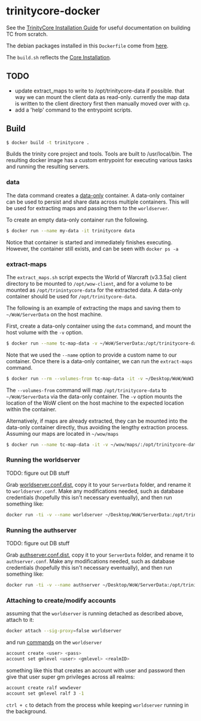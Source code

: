 # trinitycore-docker


See the [TrinityCore Installation Guide](http://collab.kpsn.org/display/tc/Installation+Guide) for useful
documentation on building TC from scratch.

The debian packages installed in this `Dockerfile` come from [here](http://collab.kpsn.org/display/tc/Requirements).

The `build.sh` reflects the [Core Installation](http://collab.kpsn.org/display/tc/Core+Installation).

## TODO

* update extract_maps to write to /opt/trinitycore-data if possible.
that way we can mount the client data as read-only. currently the map data is
written to the client directory first then manually moved over with `cp`.
* add a 'help' command to the entrypoint scripts.

## Build

```sh
$ docker build -t trinitycore .
```

Builds the trinity core project and tools. Tools are built to /usr/local/bin.
The resulting docker image has a custom entrypoint for executing various tasks
and running the resulting servers.

### data

The data command creates a [data-only][] container. A data-only container can
be used to persist and share data across multiple containers. This will be used
for extracting maps and passing them to the `worldserver`.

To create an empty data-only container run the following.

```sh
$ docker run --name my-data -it trinitycore data
```

Notice that container is started and immediately finishes executing. However,
the container still exists, and can be seen with `docker ps -a`

[data-only]: https://docs.docker.com/userguide/dockervolumes/#creating-and-mounting-a-data-volume-container

### extract-maps

The `extract_maps.sh` script expects the World of Warcraft (v3.3.5a) client
directory to be mounted to `/opt/wow-client`, and for a volume to be mounted as
`/opt/trinintycore-data` for the extracted data. A data-only container should
be used for `/opt/trinitycore-data`.

The following is an example of extracting the maps and saving them to
`~/WoW/ServerData` on the host machine.

First, create a data-only container using the `data` command, and mount the
host volume with the `-v` option.

```sh
$ docker run --name tc-map-data -v ~/WoW/ServerData:/opt/trinitycore-data -it trinitycore data
```

Note that we used the `--name` option to provide a custom name to our container.
Once there is a data-only container, we can run the `extract-maps` command.

```sh
$ docker run --rm --volumes-from tc-map-data -it -v ~/Desktop/WoW/WoW3.3.5a:/opt/wow-client trinitycore extract-maps
```

The `--volumes-from` command will map `/opt/trinitycore-data` to
`~/WoW/ServerData` via the data-only container. The `-v` option mounts the
location of the WoW client on the host machine to the expected location
within the container.

Alternatively, if maps are already extracted, they can be mounted into the
data-only container directly, thus avoiding the lengthy extraction process.
Assuming our maps are located in `~/wow/maps`

```sh
$ docker run --name tc-map-data -it -v ~/wow/maps/:/opt/trinitycore-data trinitycore data
```

### Running the worldserver

TODO: figure out DB stuff

Grab [worldserver.conf.dist][], copy it to your `ServerData` folder, and rename it to `worldserver.conf`. Make any modifications needed, such as database credentials (hopefully this isn't necessary eventually), and then run something like:

```sh
docker run -ti -v --name worldserver ~/Desktop/WoW/ServerData:/opt/trinitycore-data trinitycore /usr/local/bin/worldserver -c /opt/trinitycore-data/worldserver.conf
```

### Running the authserver

TODO: figure out DB stuff

Grab [authserver.conf.dist][], copy it to your `ServerData` folder, and rename it to `authserver.conf`. Make any modifications needed, such as database credentials (hopefully this isn't necessary eventually), and then run something like:

```sh
docker run -ti -v --name authserver ~/Desktop/WoW/ServerData:/opt/trinitycore-data trinitycore /usr/local/bin/authserver -c /opt/trinitycore-data/authserver.conf
```


[worldserver.conf.dist]: https://github.com/TrinityCore/TrinityCore/blob/3.3.5/src/server/worldserver/worldserver.conf.dist
[authserver.conf.dist]: https://github.com/TrinityCore/TrinityCore/blob/3.3.5/src/server/authserver/authserver.conf.dist

### Attaching to create/modify accounts


assuming that the `worldserver` is running detached as described above, attach to it:

```sh
docker attach --sig-proxy=false worldserver
```

and run [commands](http://collab.kpsn.org/display/tc/Server+Setup#ServerSetup-FinalSteps) on the `worldserver`

```sh
account create <user> <pass>
account set gmlevel <user> <gmlevel> <realmID>
```

something like this that creates an account with user and password then give that user super gm privileges across all realms:

```sh
account create ralf wow5ever
account set gmlevel ralf 3 -1
```
`ctrl + c` to detach from the process while keeping `worldserver` running in the background.
